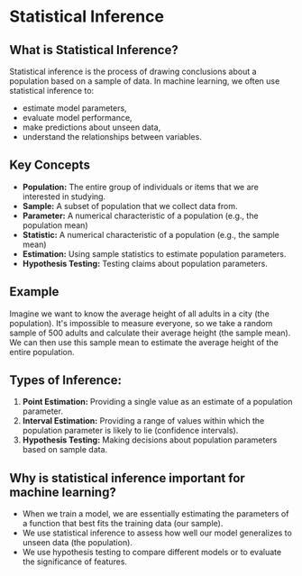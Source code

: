 # Statistical Inference

## What is Statistical Inference?
Statistical inference is the process of drawing conclusions about a population based on a sample of data. In machine learning, we often use statistical inference to:
* estimate model parameters,
* evaluate model performance,
* make predictions about unseen data,
* understand the relationships between variables.

## Key Concepts
* **Population:** The entire group of individuals or items that we are interested in studying. 
* **Sample:** A subset of population that we collect data from.
* **Parameter:** A numerical characteristic of a population (e.g., the population mean)
* **Statistic:** A numerical characteristic of a population (e.g., the sample mean)
* **Estimation:** Using sample statistics to estimate population parameters.
* **Hypothesis Testing:** Testing claims about population parameters.

## Example
Imagine we want to know the average height of all adults in a city (the population). It's impossible to measure everyone, so we take a random sample of 500 adults and calculate their average height (the sample mean). We can then use this sample mean to estimate the average height of the entire population.

## Types of Inference:
1. **Point Estimation:** Providing a single value as an estimate of a population parameter.
2. **Interval Estimation:** Providing a range of values within which the population parameter is likely to lie (confidence intervals).
3. **Hypothesis Testing:** Making decisions about population parameters based on sample data.

## Why is statistical inference important for machine learning?
* When we train a model, we are essentially estimating the parameters of a function that best fits the training data (our sample).
* We use statistical inference to assess how well our model generalizes to unseen data (the population).
* We use hypothesis testing to compare different models or to evaluate the significance of features.